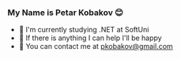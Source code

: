 ### My Name is Petar Kobakov :blush: 

- :microscope: I'm currently studying .NET at SoftUni
- :muscle: If there is anything I can help I'll be happy
- :e-mail: You can contact me at pkobakov@gmail.com
